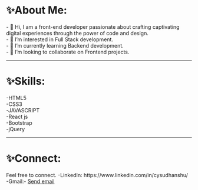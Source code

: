  <h1> ✨About Me:</h1>
- 👋 Hi, I am a front-end developer passionate about crafting captivating digital experiences through the power of code and design.</br>
- 👀 I’m interested in Full Stack development.</br>
- 🌱 I’m currently learning Backend development. </br>
- 💞️ I’m looking to collaborate on Frontend projects. </br><hr>
 <h1> ✨Skills:</h1>
-HTML5 </br>
-CSS3 </br>
-JAVASCRIPT </br>
-React js </br>
-Bootstrap </br>
-jQuery </br> <hr>
<h1> ✨Connect: </h1> <span> Feel free to connect.</span>
-LinkedIn: https://www.linkedin.com/in/cysudhanshu/ </br>
-Gmail:- <span><a href="mailto:cysudhanshu@gmail.com">Send email</a></span>  </br>

 
 



<!---
CySudhanshu/CySudhanshu is a ✨ special ✨ repository because its `README.md` (this file) appears on your GitHub profile.
You can click the Preview link to take a look at your changes.
--->
